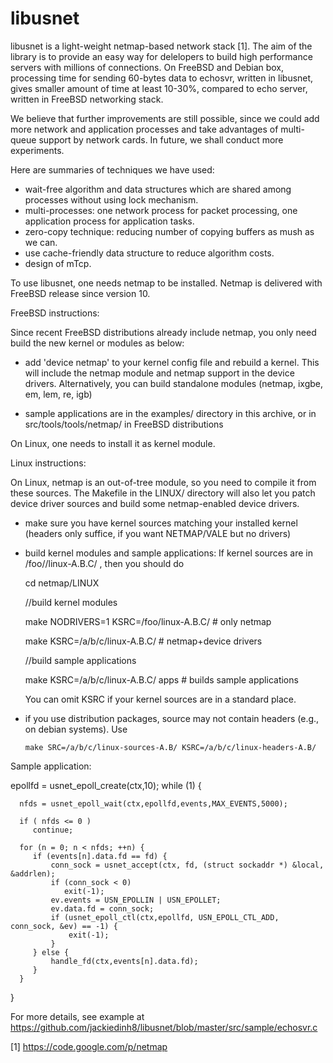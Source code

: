 libusnet
========

libusnet is a light-weight netmap-based network stack [1]. The aim of the library is to provide an easy way for delelopers to build high performance servers with millions of connections. On FreeBSD and Debian box, processing time for sending 60-bytes data to echosvr, written in libusnet, gives smaller amount of time at least 10-30%, compared to echo server, written in FreeBSD networking stack. 

We believe that further improvements are still possible, since we could add more network and application processes and take advantages of multi-queue support by network cards. In future, we shall conduct more experiments.

Here are summaries of techniques we have used:

- wait-free algorithm and data structures which are shared among processes without using lock mechanism. 
- multi-processes: one network process for packet processing, one application process for application tasks. 
- zero-copy technique: reducing number of copying buffers as mush as we can. 
- use cache-friendly data structure to reduce algorithm costs.
- design of mTcp.

To use libusnet, one needs netmap to be installed. Netmap is delivered with FreeBSD release since version 10. 

FreeBSD instructions:

  Since recent FreeBSD distributions already include netmap, you only
  need build the new kernel or modules as below:

  + add 'device netmap' to your kernel config file and rebuild a kernel.
    This will include the netmap module and netmap support in the device
    drivers.  Alternatively, you can build standalone modules
    (netmap, ixgbe, em, lem, re, igb)

  + sample applications are in the examples/ directory in this archive,
    or in src/tools/tools/netmap/ in FreeBSD distributions

On Linux, one needs to install it as kernel module.

Linux instructions:

  On Linux, netmap is an out-of-tree module, so you need to compile it
  from these sources. The Makefile in the LINUX/ directory will also
  let you patch device driver sources and build some netmap-enabled
  device drivers.
  
  + make sure you have kernel sources matching your installed kernel
    (headers only suffice, if you want NETMAP/VALE but no drivers)

  + build kernel modules and sample applications:
    If kernel sources are in /foo//linux-A.B.C/ , then you should do

	cd netmap/LINUX
	
	//build kernel modules
	
	make NODRIVERS=1 KSRC=/foo/linux-A.B.C/	# only netmap
	
	make KSRC=/a/b/c/linux-A.B.C/		# netmap+device drivers
	
	//build sample applications
	
	make KSRC=/a/b/c/linux-A.B.C/ apps	# builds sample applications

    You can omit KSRC if your kernel sources are in a standard place.

  + if you use distribution packages, source may not contain headers (e.g., on
    debian systems). Use

        make SRC=/a/b/c/linux-sources-A.B/ KSRC=/a/b/c/linux-headers-A.B/

Sample application:
   
   epollfd = usnet_epoll_create(ctx,10);
   while (1) {
   
      nfds = usnet_epoll_wait(ctx,epollfd,events,MAX_EVENTS,5000);
      
      if ( nfds <= 0 ) 
         continue;
      
      for (n = 0; n < nfds; ++n) {
         if (events[n].data.fd == fd) {
             conn_sock = usnet_accept(ctx, fd, (struct sockaddr *) &local, &addrlen);
             if (conn_sock < 0) 
                exit(-1);
             ev.events = USN_EPOLLIN | USN_EPOLLET;
             ev.data.fd = conn_sock;
             if (usnet_epoll_ctl(ctx,epollfd, USN_EPOLL_CTL_ADD, conn_sock, &ev) == -1) {
                 exit(-1);
             }
         } else {
             handle_fd(ctx,events[n].data.fd);
         }
      }
   }



For more details, see example at https://github.com/jackiedinh8/libusnet/blob/master/src/sample/echosvr.c

[1] https://code.google.com/p/netmap
